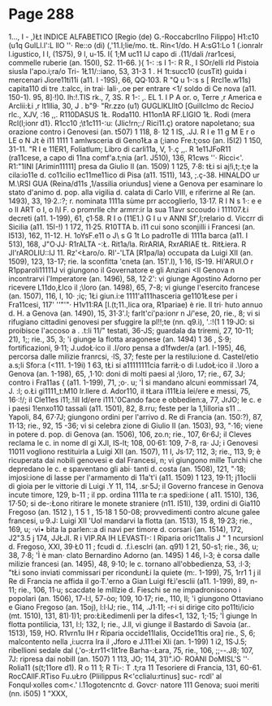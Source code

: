 # Page 288

1..., I - ,)Łt INDICE ALFABETICO [Regio (de) G.-Roccabcrllno Filippo] H1:c10 (u1q GuILl.l':L llO ''· Re::o (di) (,'11.I;lie/mo. tŁ. Rin<1/do. H A:sG1:Lo 1 (.ionralr l.igustico, I I, (1S75), 9 l, u-15. I{ 1;M uc11 IJ capo di .(11/dali /rar1cesi, commelle ruberie (an. 150I), S2. 11-66. ){ 1-: :s I 1-: R R., I SOr/elli rld Pistoia siusla l'apo.i;ra/o Tri- 1Ł11/::iano, 53, 31-3 1 . H 1t:succ10 (cusTit) guida i mercenari Jìore11ti11i (a11. I -19S), 66, QQ·103. R "Q u 1-:s s [ Rrcl1e.w11s) capita110 di tre .t:alcc, in trai· lali·,.oe per entrare <1/ soldo di Ce nova (a11. 150-1). 95, 8]·!)0. lh:!.TIS rk., 7, 3S. R 1-: ,. EL 1. I P A or. o, Terre ,r America e Arclii:Łi ,r lt1llia, 30, J . b"9· "Rr.zzo (u1) GUGLlKLlltO [Guillclmo dc RecioJ rlc., XJV, :16 ,,. R110DASUS 1Ł. Roda110. H11on1A RF.LIGIO 1Ł. Rodi (mera Rcl(I;ionr d1}. R1cc10 ;\t1c111-:u: (Jlic!rn;:/ Rici11.ç) oratore napoletano; sua orazione contro i Genovesi (an. t507) 1 118, 8· 12 1 IS, .JJ. R I e 11 g M E r o LE o N Jt è i11 1111 1 amlwsceria di Geno1Ła a (;iano Fre.t;oso (an. I5I2) 1 150, 31-11. "R I e 11ER1, Foliatlum; Libro di carli11a, V, 1·.ç ,,. R 1e11JFoR11 (ra11cese, a capo di 11na comf'a.t;nia (ar1. J510), 136, R1cws ''· Ricci<'. R1:"1INI [Arimin11111] presa da Giulio II (an. 1509) 1 125, 7·8: tŁi si aj!ì,t;.t;e la cila:io11e d. co11cilio ec11me11ico di Pisa (a11. 1511), 143, ;.ç-38. HINALDO ur M.\RSI GUA (Reina/d11s ,1/assilia oriundus] viene a Genova per esaminare lo stato d'animo d. pop. alla vigilia d. calata di Carlo VIII, e riferirne al Re (an. 1493), 33, 19·2.:?; r. nominata 1111a sùme prr accoglierlo, 13·17. R I N s 1·: e e o Il ART o I, o l\l F. o promrlle chr armrr:ir la sua 11avr sccoudo i 111107.Łi decreti (a11. 1-199), 61, ç1·58. R I o (11E1.) G I u v ANNI Sf',I;relario d. Viccrr di Sicilia (a11. 15I-!) 1 172, 11·25. R10TTA b. i11 cui sono sconjilli i Francesi (an. I513), 162, 11-12. H. 1oYsF.e11 o J\ s G 1t Lo padro11e di 1111a barca (a11. I 513), 168, J"O·JJ· R1rALTA -:Ł. Rit1a/la. RirARIA, RxrARlAE tŁ. RitŁiera. R Jl'rAROLIU::IJ 11. Rz'<Łaro/o. RI\'-'LTA [R1pa/la) occupata da Luigi XII (an. 1509), 123, 13-17; rie. la sconfitta \'cneta (an. 151'.l), 1·16, IS-19. HI\'ARUl.O r R1pparoli11111J vi giungono il Governatore e gli Anziani <Il Genova n incontrarvi l'Imperatore (an. 1496), 58, 12·2': vi giunge Agostino Adorno per ricevere L11do,Łlco il ;\loro (an. 1498), 65, 7-8; vi giunge l'esercito francese (an. 1507), 116, I, 10· ;iç; 1Łi giun.i:e 1111'a111hasceria ge1101Łese per i Fra11cesi, 117' ''"'"· H1v11:RA [l.(t;11.,lica ora, R1pariae) è rie. Il tri· huto annuo d. H. a Genova (an. 1490), 15, 31·3'.l; farlt'ci'pa:ionr n J/'ese, 20, rie., 8; vi si rifugiano cittadini genovesi per sfuggire la pl!!;te (nn. q9.ì), '.:!(1 1 19·JO: si proibisce l'accoso a . .t:li 11/" testati, 36-JS; guardala da triremi, 27, 10-11; 21), 1;; rie., 35, 3; \'i giunge la flotta aragonese (an. 1494) 1 36 , S·9; fortificazioni, 9·11; J.udoŁ·ico il .I/oro pensa a d1fwder/a (ar1. I-195), 46, percorsa dalle milizie franrcsi, ·lS, 37; feste per la restilu:ione d. Castel/etio a.s;li Sfor:a (<111. 1-19i) 1 63, tŁi si a11111111cia farriŁ·o di l.udoŁ·ico il .\loro a Genova (an. 1-198), 65, ,1·10: doni di molti paesi al ;\loro, 17; rie., 67, 3J; contro i Fra11as { (a11. 1-199), 71, ;o·. u; \'Ì si mandano alcuni eommissarl 74, J. :l; o.Łi gi1111_t:M10 lr.llere d. Ador110, il tŁara i111Łia lei/ere e messi, 75, 16·:!/; il Cle11es i11;.!ill Id/ere i111.'0Cando face e obbedien:a, 77, JrJO; le c. e i paesi 1!enxo110 tassali (a11. 1501), 82, 8.rru; feste per la 1,1illoria s11 .. Yapoli, 84, 67·7J; giungono ordini per l'arrivo d. Re di Francia (an. 150:?), 87, 11·13; rie., 92, 15 -36; vi si celebra zione di Giulio II (an. 1503), 93, "·16; viene in potere d. pop. di Genova (an. 1506), 106, zo.n; rie., 107, 6r·6J; il Cleves reclama le c. in nome dl gi XJI, IS-lt; 108, 00·61: 109, 7-8, ra· JJ; i Genovesi 11011 vogliono restituirla a Luigi XII (an. 1507), 11 I, Js·17; 112, 3; rie., 113, 9; è ricuperata dai nobili genovesi e dal Francesi, n; vi giungono mille Turchi che depredano le c. e spaventano gli abi· tanti d. costa (an. 1508), 121, "·18; imjosi:ione di lasse per l'armamento di 11a't'i (a11. 1509) 1 123, 19·11; j11oclii di gioia per le vittorie di Luigi .Y 11, 114, .sr·5J; il Governo francese in Genova incute timore, 129, b-11 ; il pp. ordina 1111a te r:a spedi:ione ( a11. 1510), 136, 17·50; si de-:Łono ritirare le monete straniere (n11. I51I), 139, ordini di Gia110 Fregoso (an. 1512 ), 1 5 1 , 15·18 1 50-08; provvedimenti contro alcune galee francesi, u·9.J: Luigi XII \'Uol mandarvi la flotta (an. 1513), 15 8, 19·23; rie., 169, u; ·vi• bita la parlen::a di navi per timore d. corsari {an. 1514), 172, J2"3.5 j 174, JJŁJI. R i VIP.RA IH LEVASTI-: l Riparia oric11talis J " 1 ncursionl d. Fregoso, XXI, 39·Ł0 11 ; fcudi d. .f.ì.esclri (an. q91) 1 21, 50-s1; rie., 36, u; 38, 7·8; \'Ì è man· clato Bernardino Adorno (an. 1495) 1 46, l-3; è corsa dalle milizie francesi (an. 1495), 48, 9·10; le c. tornano all'obbedienza, 53, :l·3; "tŁi sono inviati commissari per ricondunŁi la quiete (m:. 1-199), 75, 1rr1 1 j il Re di Francia ne affida il go·T.'erno a Gian Luigi fŁì'esclii (a11. 1-199), 89, n-11; rie., 106, 11·u; scacdate le mlllzie d. Fieschi se ne impadroniscono i popolari (an. 1506), 17-l:l, 57-òo; 109, 10·17; rie., 110, Il; \'i giungono Ottaviano e Giano Fregoso (an. 15oj), l:l·lJ; rie., 114, .J1·11; -r·i si dirige cito po11ti/icio (mt. 1510), 131, 81)·1)1; pro:ŁiŁedimenli per la difes<1, 132, 1;·15; \'Ì giunge In flotta pontilicia, 131, l:l; 132, I; rie., J.ll, vi giunge il Bastardo di Savoia (ar.. 1513), 159, HO. R1vrn1u IH r Riparia occide11lalis, Occide11tis ora] rie., S, 6; malcontento nella ,i:ucrra Ira il ,Jforo e J.111:ei Xli (an. 1-199) 1 i2, 1S·J.5; ribellioni sedale dal (,'o-:Łrr11<1lt1re Barha-:Łara, 75, rie., 106, ;;--.J8; 107, 7J: ripresa dai nobill (an. 1507) 1 113, JO; 114, 31)".ìO· ROANI DoMISL'S ''· Rolia11 (s(t;11ore d1). R o 11 1; R Ti-: T .t;ra 11 Tesoriere di Francia, 131, 60-61. RocCAllF.RTiso Fu.uŁro (Pliilippus R<'cclialu:rtinus] suc- rcdl' al Fonqul·xolles com<.' l.11ogotencntc d. Govcr· natore 111 Genova; suoi meriti (nn. i505) 1 "XXX,